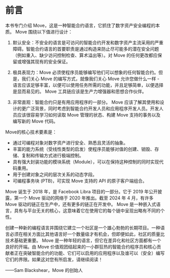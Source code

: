 # 前言

本书专门介绍 Move，这是一种智能合约语言，它抓住了数字资产安全编程的本质。 Move 围绕以下值进行设计：

1. 默认安全：不安全的语言是可访问的智能合约开发和数字资产主流采用的严重障碍。智能合约语言的首要职责是通过构造来防止尽可能多的潜在安全问题（例如重入、缺少访问控制检查、算术溢出等）。对 Move 的任何更改都应保留或增强其现有的安全保证。

2. 极具表现力：Move 必须使程序员能够编写他们可以想象的任何智能合约。但是，我们关心 Move 的编写方式，就像我们关心 Move 允许您做什么一样 - 语言应该足够丰富，以便可以使用任务所需的功能，并且足够简单，以便选择是显而易见的。 Move 工具链应该是生产力增强器和思想合作伙伴。

3. 非常直观：智能合约只是有用应用程序的一部分。 Move 应该了解其使用和设计的更广泛背景，同时考虑到智能合约开发人员和应用程序开发人员。开发人员应该很容易学习如何读取 Move 管理的状态、构建 Move 支持的事务以及编写新的 Move 代码。

Move的核心技术要素是：

- 通过可编程对象对数字资产进行安全、熟悉且灵活的抽象。
- 丰富的能力系统（受线性类型的启发）使程序员能够对值的创建、销毁、存储、复制和传输方式进行极端控制。
- 具有强大封装功能的模块系统（Module），可以在保持这种控制的同时实现代码重用。
- 用于创建对象之间的层次关系的动态字段。
- 可编程事务块 (PTB)，可实现 Move 支持的 API 的原子客户端组合。

Move 诞生于 2018 年，是 Facebook Libra 项目的一部分。它于 2019 年公开披露，第一个 Move 驱动的网络于 2020 年推出。截至 2024 年 4 月，有许多 Move 驱动的链正在生产中，还有更多的链正在开发中。 Move 是一种嵌入式语言，具有与平台无关的核心，这意味着它在使用它的每个链中呈现出略有不同的个性。

创建一种新的编程语言并围绕它建立一个社区是一个雄心勃勃的长期项目。一种语言必须在相关方面比其他语言好一个数量级才有机会，但即便如此，社区的质量比技术基础更重要。 Move 是一种年轻的语言，但它在差异化和社区方面都有一个良好的开端。由 Move 价值观团结起来的一小群狂热的智能合约程序员和核心贡献者正在突破智能合约的功能、它们可以启用的应用程序以及谁可以（安全）编写它们的界限。如果这对您有所启发，请继续阅读！

——Sam Blackshear，Move 的创始人